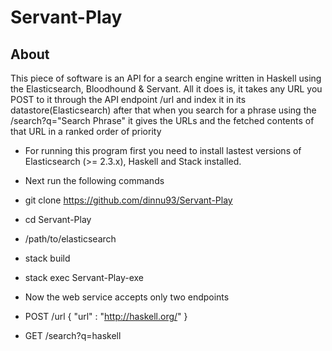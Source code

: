 # Servant-Play

About 
---------
This piece of software is an API for a search engine written in Haskell using the Elasticsearch, Bloodhound & Servant. All it does is, it takes any URL you POST to it through the API endpoint /url and index it in its datastore(Elasticsearch) after that when you search for a phrase using the /search?q="Search Phrase" it gives the URLs and the fetched contents of that URL in a ranked order of priority 


* For running this program first you need to install lastest versions of Elasticsearch (>= 2.3.x), Haskell and Stack installed.

*  Next run the following commands
 * git clone https://github.com/dinnu93/Servant-Play
 * cd Servant-Play
 * /path/to/elasticsearch 
 * stack build
 * stack exec Servant-Play-exe
 
* Now the web service accepts only two endpoints
 * POST /url  { "url" : "http://haskell.org/" } 
 * GET /search?q=haskell
